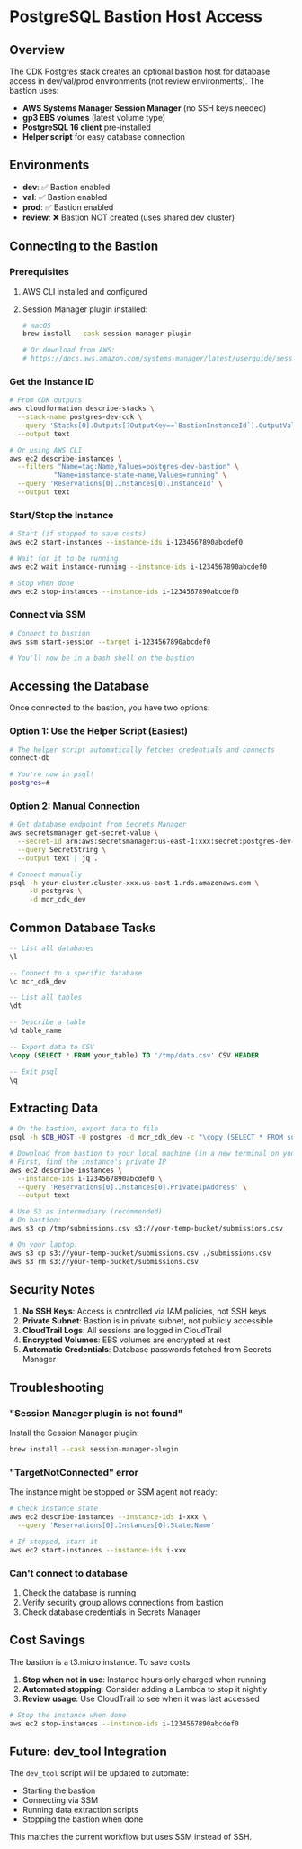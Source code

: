# PostgreSQL Bastion Host Access

## Overview

The CDK Postgres stack creates an optional bastion host for database access in dev/val/prod environments (not review environments). The bastion uses:

- **AWS Systems Manager Session Manager** (no SSH keys needed)
- **gp3 EBS volumes** (latest volume type)
- **PostgreSQL 16 client** pre-installed
- **Helper script** for easy database connection

## Environments

- **dev**: ✅ Bastion enabled
- **val**: ✅ Bastion enabled
- **prod**: ✅ Bastion enabled
- **review**: ❌ Bastion NOT created (uses shared dev cluster)

## Connecting to the Bastion

### Prerequisites

1. AWS CLI installed and configured
2. Session Manager plugin installed:

    ```bash
    # macOS
    brew install --cask session-manager-plugin

    # Or download from AWS:
    # https://docs.aws.amazon.com/systems-manager/latest/userguide/session-manager-working-with-install-plugin.html
    ```

### Get the Instance ID

```bash
# From CDK outputs
aws cloudformation describe-stacks \
  --stack-name postgres-dev-cdk \
  --query 'Stacks[0].Outputs[?OutputKey==`BastionInstanceId`].OutputValue' \
  --output text

# Or using AWS CLI
aws ec2 describe-instances \
  --filters "Name=tag:Name,Values=postgres-dev-bastion" \
           "Name=instance-state-name,Values=running" \
  --query 'Reservations[0].Instances[0].InstanceId' \
  --output text
```

### Start/Stop the Instance

```bash
# Start (if stopped to save costs)
aws ec2 start-instances --instance-ids i-1234567890abcdef0

# Wait for it to be running
aws ec2 wait instance-running --instance-ids i-1234567890abcdef0

# Stop when done
aws ec2 stop-instances --instance-ids i-1234567890abcdef0
```

### Connect via SSM

```bash
# Connect to bastion
aws ssm start-session --target i-1234567890abcdef0

# You'll now be in a bash shell on the bastion
```

## Accessing the Database

Once connected to the bastion, you have two options:

### Option 1: Use the Helper Script (Easiest)

```bash
# The helper script automatically fetches credentials and connects
connect-db

# You're now in psql!
postgres=#
```

### Option 2: Manual Connection

```bash
# Get database endpoint from Secrets Manager
aws secretsmanager get-secret-value \
  --secret-id arn:aws:secretsmanager:us-east-1:xxx:secret:postgres-dev-cdk-xxx \
  --query SecretString \
  --output text | jq .

# Connect manually
psql -h your-cluster.cluster-xxx.us-east-1.rds.amazonaws.com \
     -U postgres \
     -d mcr_cdk_dev
```

## Common Database Tasks

```sql
-- List all databases
\l

-- Connect to a specific database
\c mcr_cdk_dev

-- List all tables
\dt

-- Describe a table
\d table_name

-- Export data to CSV
\copy (SELECT * FROM your_table) TO '/tmp/data.csv' CSV HEADER

-- Exit psql
\q
```

## Extracting Data

```bash
# On the bastion, export data to file
psql -h $DB_HOST -U postgres -d mcr_cdk_dev -c "\copy (SELECT * FROM submissions LIMIT 1000) TO '/tmp/submissions.csv' CSV HEADER"

# Download from bastion to your local machine (in a new terminal on your laptop)
# First, find the instance's private IP
aws ec2 describe-instances \
  --instance-ids i-1234567890abcdef0 \
  --query 'Reservations[0].Instances[0].PrivateIpAddress' \
  --output text

# Use S3 as intermediary (recommended)
# On bastion:
aws s3 cp /tmp/submissions.csv s3://your-temp-bucket/submissions.csv

# On your laptop:
aws s3 cp s3://your-temp-bucket/submissions.csv ./submissions.csv
aws s3 rm s3://your-temp-bucket/submissions.csv
```

## Security Notes

1. **No SSH Keys**: Access is controlled via IAM policies, not SSH keys
2. **Private Subnet**: Bastion is in private subnet, not publicly accessible
3. **CloudTrail Logs**: All sessions are logged in CloudTrail
4. **Encrypted Volumes**: EBS volumes are encrypted at rest
5. **Automatic Credentials**: Database passwords fetched from Secrets Manager

## Troubleshooting

### "Session Manager plugin is not found"

Install the Session Manager plugin:

```bash
brew install --cask session-manager-plugin
```

### "TargetNotConnected" error

The instance might be stopped or SSM agent not ready:

```bash
# Check instance state
aws ec2 describe-instances --instance-ids i-xxx \
  --query 'Reservations[0].Instances[0].State.Name'

# If stopped, start it
aws ec2 start-instances --instance-ids i-xxx
```

### Can't connect to database

1. Check the database is running
2. Verify security group allows connections from bastion
3. Check database credentials in Secrets Manager

## Cost Savings

The bastion is a t3.micro instance. To save costs:

1. **Stop when not in use**: Instance hours only charged when running
2. **Automated stopping**: Consider adding a Lambda to stop it nightly
3. **Review usage**: Use CloudTrail to see when it was last accessed

```bash
# Stop the instance when done
aws ec2 stop-instances --instance-ids i-1234567890abcdef0
```

## Future: dev_tool Integration

The `dev_tool` script will be updated to automate:

- Starting the bastion
- Connecting via SSM
- Running data extraction scripts
- Stopping the bastion when done

This matches the current workflow but uses SSM instead of SSH.
